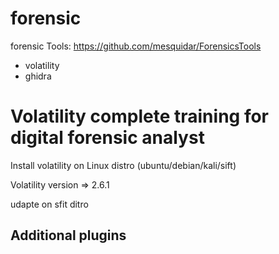 # forensic

forensic Tools: https://github.com/mesquidar/ForensicsTools

- volatility
- ghidra


# Volatility complete training for digital forensic analyst


Install volatility on Linux distro (ubuntu/debian/kali/sift)

Volatility version => 2.6.1

udapte on sfit ditro


## Additional plugins
